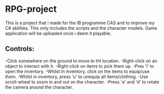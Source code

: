 # RPG-project

This is a project that i made for the IB programme CAS and to improve my C# abilities.
This only includes the scripts and the character models.
Game application will be uploaded once i deem it playable.


## Controls:

-Click somewhere on the ground to move to tht location.
-Right-click on an object to interact with it.
-Right-click on items to pick them up.
-Pres 'i' to open the inventory.
-Whilst in inventory, click on the items to equip/use them.
-Whilst in inventory, press 'u' to unequip all items/clothing.
-Use scroll-wheel to zoom in and out on the character.
-Press 'a' and 'd' to rotate the camera around the character.
